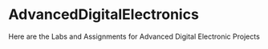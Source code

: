 # AdvancedDigitalElectronics
Here are the Labs and Assignments for Advanced Digital Electronic Projects
